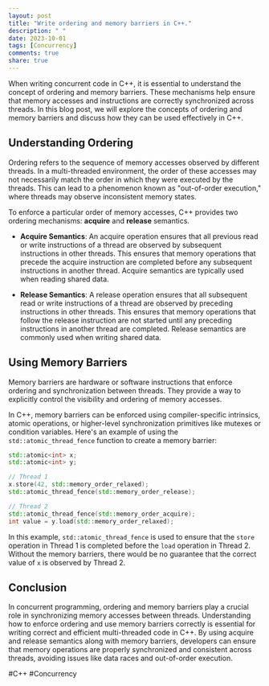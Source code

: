 ```yaml
---
layout: post
title: "Write ordering and memory barriers in C++."
description: " "
date: 2023-10-01
tags: [Concurrency]
comments: true
share: true
---
```


When writing concurrent code in C++, it is essential to understand the concept of ordering and memory barriers. These mechanisms help ensure that memory accesses and instructions are correctly synchronized across threads. In this blog post, we will explore the concepts of ordering and memory barriers and discuss how they can be used effectively in C++.

## Understanding Ordering

Ordering refers to the sequence of memory accesses observed by different threads. In a multi-threaded environment, the order of these accesses may not necessarily match the order in which they were executed by the threads. This can lead to a phenomenon known as "out-of-order execution," where threads may observe inconsistent memory states.

To enforce a particular order of memory accesses, C++ provides two ordering mechanisms: **acquire** and **release** semantics.

- **Acquire Semantics**: An acquire operation ensures that all previous read or write instructions of a thread are observed by subsequent instructions in other threads. This ensures that memory operations that precede the acquire instruction are completed before any subsequent instructions in another thread. Acquire semantics are typically used when reading shared data.

- **Release Semantics**: A release operation ensures that all subsequent read or write instructions of a thread are observed by preceding instructions in other threads. This ensures that memory operations that follow the release instruction are not started until any preceding instructions in another thread are completed. Release semantics are commonly used when writing shared data.

## Using Memory Barriers

Memory barriers are hardware or software instructions that enforce ordering and synchronization between threads. They provide a way to explicitly control the visibility and ordering of memory accesses.

In C++, memory barriers can be enforced using compiler-specific intrinsics, atomic operations, or higher-level synchronization primitives like mutexes or condition variables. Here's an example of using the `std::atomic_thread_fence` function to create a memory barrier:

```cpp
std::atomic<int> x;
std::atomic<int> y;

// Thread 1
x.store(42, std::memory_order_relaxed);
std::atomic_thread_fence(std::memory_order_release);

// Thread 2
std::atomic_thread_fence(std::memory_order_acquire);
int value = y.load(std::memory_order_relaxed);
```

In this example, `std::atomic_thread_fence` is used to ensure that the `store` operation in Thread 1 is completed before the `load` operation in Thread 2. Without the memory barriers, there would be no guarantee that the correct value of `x` is observed by Thread 2.

## Conclusion

In concurrent programming, ordering and memory barriers play a crucial role in synchronizing memory accesses between threads. Understanding how to enforce ordering and use memory barriers correctly is essential for writing correct and efficient multi-threaded code in C++. By using acquire and release semantics along with memory barriers, developers can ensure that memory operations are properly synchronized and consistent across threads, avoiding issues like data races and out-of-order execution.

#C++ #Concurrency